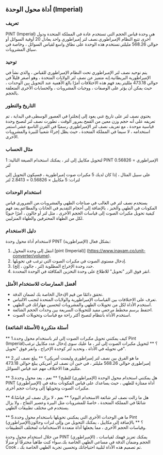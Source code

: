 ## أداة محول الوحدة (Imperial)

### تعريف
PINT (Imperial) هي وحدة قياس الحجم التي تستخدم عادة في المملكة المتحدة ودول أخرى تتبع النظام الإمبراطوري.نصف لتر إمبراطوري واحد يعادل 20 أوقية السوائل أو حوالي 568.26 مليلتر.تستخدم هذه الوحدة على نطاق واسع لقياس السوائل ، وخاصة في سياق المشروبات.

### توحيد
يتم توحيد نصف لتر الإمبراطوري تحت النظام الإمبراطوري للقياس ، والذي نشأ في الإمبراطورية البريطانية.إنه متميز عن نصف لتر الولايات المتحدة ، وهو أصغر قليلاً في حوالي 473.18 ملليتر.يعد فهم هذه الاختلافات أمرًا بالغ الأهمية عند التحويل بين الوحدات ، حيث يمكن أن يؤثر على الوصفات ، ووجبات المشروبات ، والحسابات الأخرى المتعلقة بالحجم.

### التاريخ والتطور
يحتوي نصف لتر على تاريخ غني يعود إلى إنجلترا في العصور الوسطى.في البداية ، تم تعريفه على أنه حجم وزن معين من القمح.بمرور الوقت ، تطورت نصف لتر لتصبح وحدة قياسية موحدة ، مع تعريف نصف لتر الإمبراطوري رسميًا في القرن التاسع عشر.استمر استخدامه ، لا سيما في المملكة المتحدة ، حيث يظل إجراءً شعبياً للبيرة والمشروبات الأخرى.

### مثال الحساب
لتحويل مكاييل إلى لتر ، يمكنك استخدام الصيغة التالية:
1 PINT الإمبراطوري = 0.56826 لتر

على سبيل المثال ، إذا كان لديك 5 مكبرات صوت إمبراطورية ، فسيكون التحويل إلى لترات:
5 مكاييل × 0.56826 = 2.8413 لتر

### استخدام الوحدات
يستخدم نصف لتر في الغالب في صناعات الطهي والمشروبات.من الضروري قياس المكونات في الطهي والخبز ، بالإضافة إلى أحجام التقديم في الحانات والمطاعم.يعد فهم كيفية تحويل مكبرات الصوت إلى قياسات الحجم الأخرى ، مثل لتر أو جالون ، أمرًا حيويًا لكل من الطهاة المحترفين والطهاة المنزليين.

### دليل الاستخدام
لاستخدام أداة محول وحدة PINT (الإمبراطورية) بشكل فعال:
1. انتقل إلى وحدة المحول [pint (Imperial)] (https://www.inayam.co/unit-converter/volume).
2. إدخال مستوى الصوت في مكبرات الصوت التي ترغب في تحويلها.
3. حدد وحدة الإخراج المطلوبة (لتر ، جالون ، إلخ).
4. انقر فوق الزر "تحويل" للاطلاع على وحدة التخزين المكافئة في الوحدة المحددة.

### أفضل الممارسات للاستخدام الأمثل
- تحقق دائمًا من قيم الإدخال الخاصة بك لضمان الدقة.
- تعرف على الاختلافات بين القياسات الإمبراطورية والولايات المتحدة لتجنب الالتباس.
- استخدم الأداة لكل من تحويلات الطهي والمشروبات لتحسين مهاراتك في الطهي.
- احتفظ برسم مخطط مرجعي مفيد للتحويلات السريعة بين وحدات الحجم الشائعة.
- استخدم الأداة بانتظام لتصبح أكثر راحة مع قياسات وتحويلات الصوت.

### أسئلة متكررة (الأسئلة الشائعة)

** 1.كيف يمكنني تحويل مكبرات الصوت إلى لتر باستخدام محول وحدة Pint (Imperial)؟ **
لتحويل مكبرات الصوت إلى لتر ، ما عليك سوى إدخال عدد مكاييل ترغب في تحويله في الأداة ، وتحديد لتر كوحدة الإخراج ، وانقر فوق "تحويل".

** 2.ما هو الفرق بين نصف لتر إمبراطوري وليمنت أمريكي؟ **
يبلغ نصف لتر إمبراطوري حوالي 568.26 مليلتر ، في حين أن نصف لتر أمريكي يبلغ حوالي 473.18 ملليتر.هذا الاختلاف مهم عند قياس السوائل.

** 3.هل يمكنني استخدام محول الوحدة (الإمبراطوري) للطبخ؟ **
نعم ، يعد محول وحدة PINT (الإمبراطوري) أداة ممتازة للطهي ، حيث يساعدك على قياس المكونات بدقة في مكبرات الصوت وتحويلها إلى وحدات حجم أخرى.

** 4.هل ما زالت نصف لتر شائعة الاستخدام اليوم؟ **
نعم ، لا يزال نصف لتر قياسًا شائعًا في المملكة المتحدة ، خاصةً للمشروبات مثل البيرة وعصير التفاح ، ولا يزال يستخدم في مختلف تطبيقات الطهي.

** 5.ما هي الوحدات الأخرى التي يمكنني تحويلها باستخدام محول وحدة Pint (الإمبراطوري)؟ **
بالإضافة إلى مكاييل ، يمكنك التحويل من وإلى لترات وجالون وقياسات الحجم الأخرى ، مما يجعلها أداة متعددة الاستخدامات لمختلف التطبيقات.

من خلال استخدام محول وحدة PINT (الإمبراطوري) ، يمكنك تعزيز فهمك لقياسات الحجم وضمان الدقة في مساعي الطهي الخاصة بك.سواء كنت طاهياً محترفًا أو منزلًا Cook ، تم تصميم هذه الأداة لتلبية احتياجاتك وتحسين تجربة الطهي الخاصة بك.